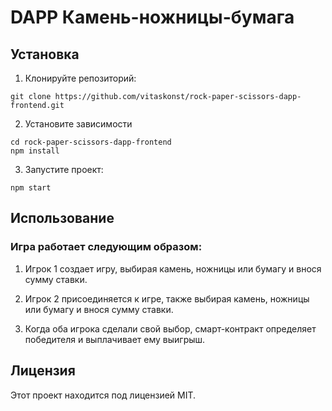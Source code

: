 # DAPP Камень-ножницы-бумага

## Установка

1. Клонируйте репозиторий:

```
git clone https://github.com/vitaskonst/rock-paper-scissors-dapp-frontend.git
```

2. Установите зависимости

```
cd rock-paper-scissors-dapp-frontend
npm install
```

3. Запустите проект:

```
npm start
```

## Использование

### Игра работает следующим образом:

1. Игрок 1 создает игру, выбирая камень, ножницы или бумагу и внося сумму ставки.

2. Игрок 2 присоединяется к игре, также выбирая камень, ножницы или бумагу и внося сумму ставки.

3. Когда оба игрока сделали свой выбор, смарт-контракт определяет победителя и выплачивает ему выигрыш.

## Лицензия

Этот проект находится под лицензией MIT.
